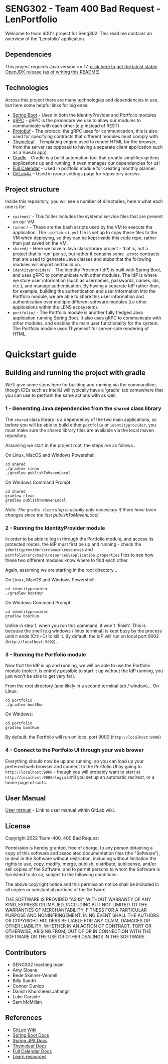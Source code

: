 # SENG302 - Team 400 Bad Request - LenPortfolio

Welcome to team 400's project for Seng302. This read me contains an overview of the 'Lensfolio' applicaiton. 


## Dependencies
This project requires Java version >= 17, [click here to get the latest stable OpenJDK release (as of writing this README)](https://jdk.java.net/17/)


## Technologies

Across this project there are many technologies and dependencies in use, but here some helpful links for big ones:

- [Spring Boot](https://spring.io/projects/spring-boot) - Used in both the IdentityProvider and Portfolio modules
- [gRPC](https://grpc.io/docs/languages/java/quickstart/) - gRPC is the procedure we use to allow our modules to communicate with each other (e.g instead of REST)
- [Protobuf](https://developers.google.com/protocol-buffers/docs/javatutorial) - The protocol the gRPC uses for communication, this is also used for specifying contracts that different modules must comply with
- [Thymeleaf](https://www.thymeleaf.org/) - Templating engine used to render HTML for the browser, from the server (as opposed to having a separate client application such as a VueJS app)
- [Gradle](https://gradle.org/) - Gradle is a build automation tool that greatly simplifies getting applications up and running, it even manages our dependencies for us!
- [Full Calendar](https://fullcalendar.io/) - Used in portfolio module for creating monthly planner.
- [GitLab4J](https://github.com/gitlab4j/gitlab4j-api) - Used in group settings page for repository access.


## Project structure

Inside this repository, you will see a number of directories, here's what each one is for:

- `systemd/` - This folder includes the systemd service files that are present on our VM
- `runner/` - These are the bash scripts used by the VM to execute the application. The `.gitlab-ci.yml` file is set up to copy these files to the VM when deploying, so they can be kept inside this code repo, rather than just saved on the VM. 
- `shared/` - Here we have a Java class library project - that is, not a project that is 'run' per se, but rather it contains some `.proto` contracts that are used to generate Java classes and stubs that the following modules will import and build on.
- `identityprovider/` - The Identity Provider (IdP) is built with Spring Boot, and uses gRPC to communicate with other modules. The IdP is where we store user information (such as usernames, passwords, names, ids, etc.), and manage authentication. By having a separate IdP rather than, for example, building the authentication and user information into the Portfolio module, we are able to share this user information and authentication over multiple different software modules (i.e other applications within the LENS ecosystem).
- `portfolio/` - The Portfolio module is another fully fledged Java application running Spring Boot. It also uses gRPC to communicate with other modules, and enables the main user functionality for the system. The Portfolio module uses Thymeleaf for server-side rendering of HTML.


# Quickstart guide

## Building and running the project with gradle
We'll give some steps here for building and running via the commandline, though IDEs such as IntelliJ will typically have a 'gradle' tab somewhere that you can use to perform the same actions with as well.


### 1 - Generating Java dependencies from the `shared` class library
The `shared` class library is a dependency of the two main applications, so before you will be able to build either `portfolio` or `identityprovider`, you must make sure the shared library files are available via the local maven repository.

Assuming we start in the project root, the steps are as follows...

On Linux, MacOS and Windows Powershell:
```
cd shared
./gradlew clean
./gradlew publishToMavenLocal
```

On Windows Command Prompt:
```
cd shared
gradlew clean
gradlew publishToMavenLocal
```

*Note: The `gradle clean` step is usually only necessary if there have been changes since the last publishToMavenLocal.*


### 2 - Running the IdentityProvider module
In order to be able to log in through the Portfolio module, and access its protected routes, the IdP must first be up and running - check the `identityprovider\src\main\resources` and `portfolio\src\main\resources\application.properties` files to see how these two different modules know where to find each other.

Again, assuming we are starting in the root directory...

On Linux, MacOS and Windows Powershell:
```
cd identityprovider
./gradlew bootRun
```

On Windows Command Prompt:
```
cd identityprovider
gradlew bootRun
```

Unlike in step 1, when you run this command, it won't 'finish'. This is because the shell (e.g windows / linux terminal) is kept busy by the process until it ends (Ctrl+C) to kill it. By default, the IdP will run on local port 9002 (`http://localhost:9002`).


### 3 - Running the Portfolio module
Now that the IdP is up and running, we will be able to use the Portfolio module (note: it is entirely possible to start it up without the IdP running, you just won't be able to get very far).

From the root directory (and likely in a second terminal tab / window)...
On Linux:
```
cd portfolio
./gradlew bootRun
```

On Windows:
```
cd portfolio
gradlew bootRun
```

By default, the Portfolio will run on local port 9000 (`http://localhost:9000`)


### 4 - Connect to the Portfolio UI through your web brower
Everything should now be up and running, so you can load up your preferred web browser and connect to the Portfolio UI by going to `http://localhost:9000` - though you will probably want to start at `http://localhost:9000/login` until you set up an automatic redirect, or a home page of sorts.


## User Manual
[User manual](https://eng-git.canterbury.ac.nz/seng302-2022/team-400/-/wikis/User-Manual) - Link to user manual within GitLab wiki.


## License

Copyright 2022 Team-400, 400 Bad Request

Permission is hereby granted, free of charge, to any person obtaining a copy of this software and associated documentation files (the "Software"), to deal in the Software without restriction, including without limitation the rights to use, copy, modify, merge, publish, distribute, sublicense, and/or sell copies of the Software, and to permit persons to whom the Software is furnished to do so, subject to the following conditions:

The above copyright notice and this permission notice shall be included in all copies or substantial portions of the Software.

THE SOFTWARE IS PROVIDED "AS IS", WITHOUT WARRANTY OF ANY KIND, EXPRESS OR IMPLIED, INCLUDING BUT NOT LIMITED TO THE WARRANTIES OF MERCHANTABILITY, FITNESS FOR A PARTICULAR PURPOSE AND NONINFRINGEMENT. IN NO EVENT SHALL THE AUTHORS OR COPYRIGHT HOLDERS BE LIABLE FOR ANY CLAIM, DAMAGES OR OTHER LIABILITY, WHETHER IN AN ACTION OF CONTRACT, TORT OR OTHERWISE, ARISING FROM, OUT OF OR IN CONNECTION WITH THE SOFTWARE OR THE USE OR OTHER DEALINGS IN THE SOFTWARE.

## Contributors

- SENG302 teaching team
- Amy Sloane
- Bede Skinner-Vennell
- Billy Sandri
- Connor Dunlop
- Danish Khursheed Jahangir
- Luke Garside
- Sam McMillan


## References
- [GitLab Wiki](https://eng-git.canterbury.ac.nz/seng302-2022/team-400/-/wikis/home)
- [Spring Boot Docs](https://docs.spring.io/spring-boot/docs/current/reference/htmlsingle/)
- [Spring JPA Docs](https://docs.spring.io/spring-data/jpa/docs/current/reference/html/)
- [Thymeleaf Docs](https://www.thymeleaf.org/documentation.html)
- [Full Calendar Docs](https://fullcalendar.io/docs)
- [Learn resources](https://learn.canterbury.ac.nz/course/view.php?id=13269&section=9)
